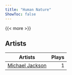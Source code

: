 ```yaml
---
title: "Human Nature"
ShowToc: false
---
```


{{< more >}}

## Artists
Artists | Plays 
----- | -----: 
[Michael Jackson](/artists/michael-jackson-6739) | 1

